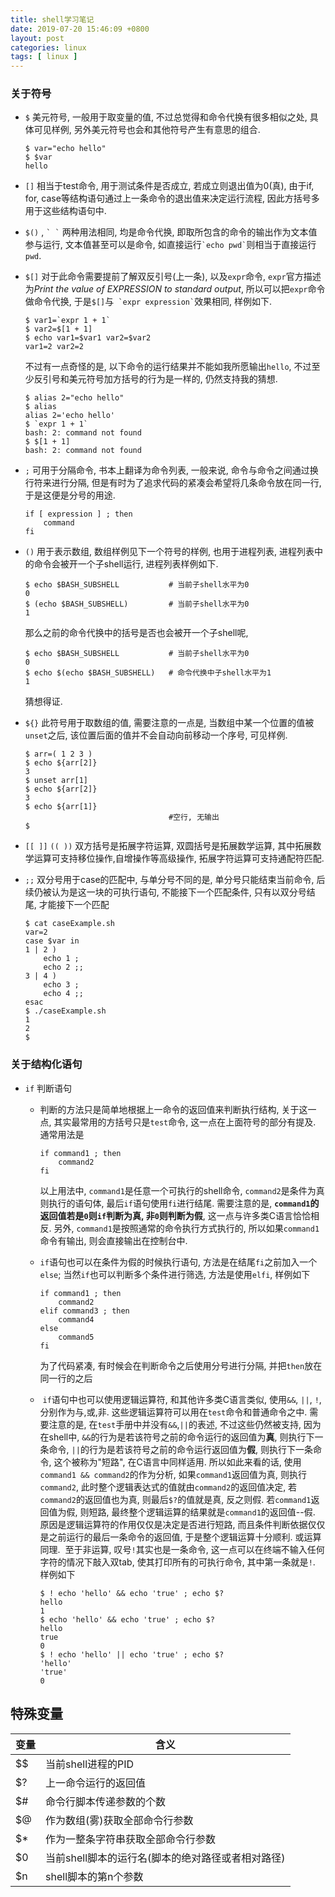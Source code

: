 ```yaml
---
title: shell学习笔记
date: 2019-07-20 15:46:09 +0800
layout: post
categories: linux
tags: [ linux ]
---
```


### 关于符号

* `$` 美元符号, 一般用于取变量的值, 不过总觉得和命令代换有很多相似之处, 具体可见样例, 另外美元符号也会和其他符号产生有意思的组合.

    ```shell
    $ var="echo hello"
    $ $var
    hello
    ```

* `[]` 相当于test命令, 用于测试条件是否成立, 若成立则退出值为0(真), 由于if, for, case等结构语句通过上一条命令的退出值来决定运行流程, 因此方括号多用于这些结构语句中.

* `$()` , `` ` ` `` 两种用法相同, 均是命令代换, 即取所包含的命令的输出作为文本值参与运行, 文本值甚至可以是命令, 如直接运行`` `echo pwd` ``则相当于直接运行`pwd`.

* `$[]` 对于此命令需要提前了解双反引号(上一条), 以及`expr`命令, `expr`官方描述为*Print the value of EXPRESSION to standard output*, 所以可以把`expr`命令做命令代换, 于是`$[]`与``  `expr expression` ``效果相同, 样例如下.

    ```shell
    $ var1=`expr 1 + 1`
    $ var2=$[1 + 1]
    $ echo var1=$var1 var2=$var2
    var1=2 var2=2
    ```

    不过有一点奇怪的是, 以下命令的运行结果并不能如我所愿输出`hello`, 不过至少反引号和美元符号加方括号的行为是一样的, 仍然支持我的猜想.

    ```shell
    $ alias 2="echo hello"
    $ alias
    alias 2='echo hello'
    $ `expr 1 + 1`
    bash: 2: command not found
    $ $[1 + 1]
    bash: 2: command not found
    ```

* `;` 可用于分隔命令, 书本上翻译为命令列表, 一般来说, 命令与命令之间通过换行符来进行分隔, 但是有时为了追求代码的紧凑会希望将几条命令放在同一行, 于是这便是分号的用途.

    ```shell
    if [ expression ] ; then
        command
    fi
    ```

* `()` 用于表示数组, 数组样例见下一个符号的样例, 也用于进程列表, 进程列表中的命令会被开一个子shell运行, 进程列表样例如下.

    ```shell
    $ echo $BASH_SUBSHELL           # 当前子shell水平为0
    0
    $ (echo $BASH_SUBSHELL)	        # 当前子shell水平为0
    1
    ```

     那么之前的命令代换中的括号是否也会被开一个子shell呢,

    ```shell
    $ echo $BASH_SUBSHELL           # 当前子shell水平为0
    0
    $ echo $(echo $BASH_SUBSHELL)   # 命令代换中子shell水平为1
    1
    ```

    猜想得证.

* `${}` 此符号用于取数组的值, 需要注意的一点是, 当数组中某一个位置的值被`unset`之后, 该位置后面的值并不会自动向前移动一个序号, 可见样例.

    ```shell
    $ arr=( 1 2 3 )
    $ echo ${arr[2]}
    3
    $ unset arr[1]
    $ echo ${arr[2]}
    3
    $ echo ${arr[1]}
                                    #空行, 无输出
    $ 
    ```

* `[[ ]]` `(( ))` 双方括号是拓展字符运算, 双圆括号是拓展数学运算, 其中拓展数学运算可支持移位操作,自增操作等高级操作, 拓展字符运算可支持通配符匹配.

* `;;` 双分号用于case的匹配中, 与单分号不同的是, 单分号只能结束当前命令, 后续仍被认为是这一块的可执行语句, 不能接下一个匹配条件, 只有以双分号结尾, 才能接下一个匹配

  ```shell
  $ cat caseExample.sh
  var=2
  case $var in
  1 | 2 )
      echo 1 ;
      echo 2 ;;
  3 | 4 )
      echo 3 ;
      echo 4 ;;
  esac
  $ ./caseExample.sh
  1
  2
  $ 
  ```

### 关于结构化语句

* `if` 判断语句

  * 判断的方法只是简单地根据上一命令的返回值来判断执行结构, 关于这一点, 其实最常用的方括号只是`test`命令, 这一点在上面符号的部分有提及. 通常用法是

      ```shell
      if command1 ; then
          command2
      fi
      ```

      以上用法中, `command1`是任意一个可执行的shell命令, `command2`是条件为真则执行的语句体, 最后`if`语句使用`fi`进行结尾. 需要注意的是, **`command1`的返回值若是`0`则`if`判断为真, 非`0`则判断为假**, 这一点与许多类C语言恰恰相反. 另外, `command1`是按照通常的命令执行方式执行的, 所以如果`command1`命令有输出, 则会直接输出在控制台中.

  * `if`语句也可以在条件为假的时候执行语句, 方法是在结尾`fi`之前加入一个`else`; 当然`if`也可以判断多个条件进行筛选, 方法是使用`elfi`, 样例如下

      ```shell
      if command1 ; then
          command2
      elif command3 ; then
          command4
      else
          command5
      fi
      ```

      为了代码紧凑, 有时候会在判断命令之后使用分号进行分隔, 并把`then`放在同一行的之后

  * ​    `if`语句中也可以使用逻辑运算符, 和其他许多类C语言类似, 使用`&&`, `||`, `!`, 分别作为与,或,非. 这些逻辑运算符可以用在`test`命令和普通命令之中. 需要注意的是, 在`test`手册中并没有`&&`,`||`的表述, 不过这些仍然被支持, 因为在shell中, `&&`的行为是若该符号之前的命令运行的返回值为**真**, 则执行下一条命令, `||`的行为是若该符号之前的命令运行返回值为**假**, 则执行下一条命令, 这个被称为"短路", 在C语言中同样适用. 
    ​    所以如此来看的话, 使用`command1 && command2`的作为分析, 如果`command1`返回值为真, 则执行`command2`, 此时整个逻辑表达式的值就由`command2`的返回值决定, 若`command2`的返回值也为真, 则最后`$?`的值就是真, 反之则假. 若`command1`返回值为假, 则短路, 最终整个逻辑运算的结果就是`command1`的返回值--假. 原因是逻辑运算符的作用仅仅是决定是否进行短路, 而且条件判断依据仅仅是之前运行的最后一条命令的返回值, 于是整个逻辑运算十分顺利. 或运算同理. 
    ​    至于非运算, 叹号`!`其实也是一条命令, 这一点可以在终端不输入任何字符的情况下敲入双tab, 使其打印所有的可执行命令, 其中第一条就是`!`. 样例如下

    ```shell
    $ ! echo 'hello' && echo 'true' ; echo $?
    hello
    1
    $ echo 'hello' && echo 'true' ; echo $?
    hello
    true
    0
    $ ! echo 'hello' || echo 'true' ; echo $?
    'hello'
    'true'
    0
    ```

## 特殊变量

| 变量 | 含义                                              |
| ---- | ------------------------------------------------- |
| $$   | 当前shell进程的PID                                |
| $?   | 上一命令运行的返回值                              |
| $#   | 命令行脚本传递参数的个数                          |
| $@   | 作为数组(雾)获取全部命令行参数                    |
| $*   | 作为一整条字符串获取全部命令行参数                |
| $0   | 当前shell脚本的运行名(脚本的绝对路径或者相对路径) |
| $n   | shell脚本的第n个参数                              |
